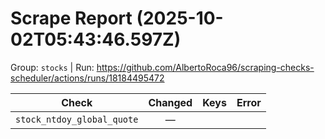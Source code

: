 # Scrape Report (2025-10-02T05:43:46.597Z)

Group: `stocks`  |  Run: https://github.com/AlbertoRoca96/scraping-checks-scheduler/actions/runs/18184495472

| Check | Changed | Keys | Error |
|---|:---:|:--|:--|
| `stock_ntdoy_global_quote` | — |  |  |
